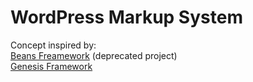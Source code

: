 # WordPress Markup System

Concept inspired by: \
[Beans Freamework](https://www.getbeans.io/) (deprecated project)\
[Genesis Framework](https://www.studiopress.com/themes/genesis/)

